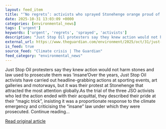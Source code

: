 ```yaml
---
layout: feed_item
title: "‘No regrets’: activists who sprayed Stonehenge orange proud of ‘magic trick’"
date: 2025-10-31 13:03:09 +0000
categories: [environmental_news]
tags: ['urgent']
keywords: ['urgent', 'regrets', 'sprayed', 'activists']
description: "Just Stop Oil protesters say they knew action would not harm stones and law used to prosecute them was ‘insane’Over the years, Just Stop Oil activists have c..."
external_url: https://www.theguardian.com/environment/2025/oct/31/just-stop-oil-activists-who-sprayed-stonehenge-orange-proud
is_feed: true
source_feed: "Climate crisis | The Guardian"
feed_category: "environmental_news"
---
```


Just Stop Oil protesters say they knew action would not harm stones and law used to prosecute them was ‘insane’Over the years, Just Stop Oil activists have carried out headline-grabbing actions at sporting events, art galleries and motorways, but it was their protest at Stonehenge that attracted the most attention globally.As the trial of the three JSO activists who led the action ended with their acquittal, they described their pride at their “magic trick”, insisting it was a proportionate response to the climate emergency and criticising the “insane” law under which they were prosecuted. Continue reading...

[Read original article](https://www.theguardian.com/environment/2025/oct/31/just-stop-oil-activists-who-sprayed-stonehenge-orange-proud)
